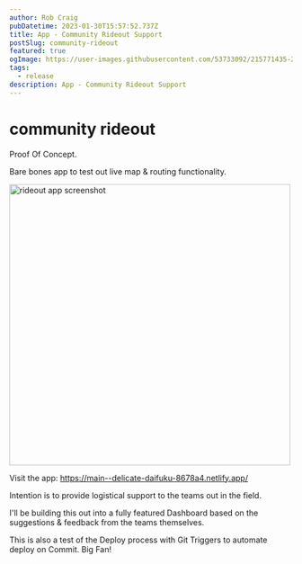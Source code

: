 ```yaml
---
author: Rob Craig
pubDatetime: 2023-01-30T15:57:52.737Z
title: App - Community Rideout Support
postSlug: community-rideout
featured: true
ogImage: https://user-images.githubusercontent.com/53733092/215771435-25408246-2309-4f8b-a781-1f3d93bdf0ec.png
tags:
  - release
description: App - Community Rideout Support
---
```


# community rideout

Proof Of Concept.

Bare bones app to test out live map & routing functionality.

<img src="https://storage.cloud.google.com/frontend-bucket-0/sdsh/2023-03-24-151855-react-app-screenclip.png?authuser=0" width=500 alt="rideout app screenshot" />

Visit the app: https://main--delicate-daifuku-8678a4.netlify.app/

Intention is to provide logistical support to the teams out in the field.

I'll be building this out into a fully featured Dashboard based on the suggestions & feedback from the teams themselves.

This is also a test of the Deploy process with Git Triggers to automate deploy on Commit. Big Fan!
